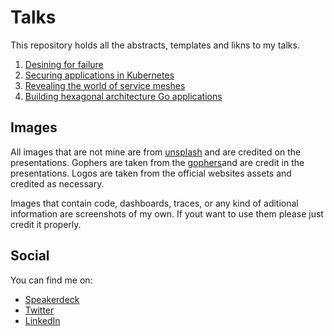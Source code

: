 # Talks

This repository holds all the abstracts, templates and likns to my talks.

1. [Desining for failure](talks/designing-for-failure)
2. [Securing applications in Kubernetes](talks/securing-applications-in-kubernetes)
3. [Revealing the world of service meshes](talks/revealing-the-world-of-service-meshes)
4. [Building hexagonal architecture Go applications](talks/hexagonal-architecture)

## Images

All images that are not mine are from [unsplash](https://unsplash.com) and are credited on the presentations. Gophers are taken from the [gophers](https://github.com/ashleymcnamara/)and are credit in the presentations. Logos are taken from the official websites assets and credited as necessary. 

Images that contain code, dashboards, traces, or any kind of aditional information are screenshots of my own. If yout want to use them please just credit it properly.

## Social

You can find me on:

- [Speakerdeck](https://speakerdeck.com/italolelis)
- [Twitter](https://twitter.com/italolelis)
- [LinkedIn](https://www.linkedin.com/in/italolelis)
